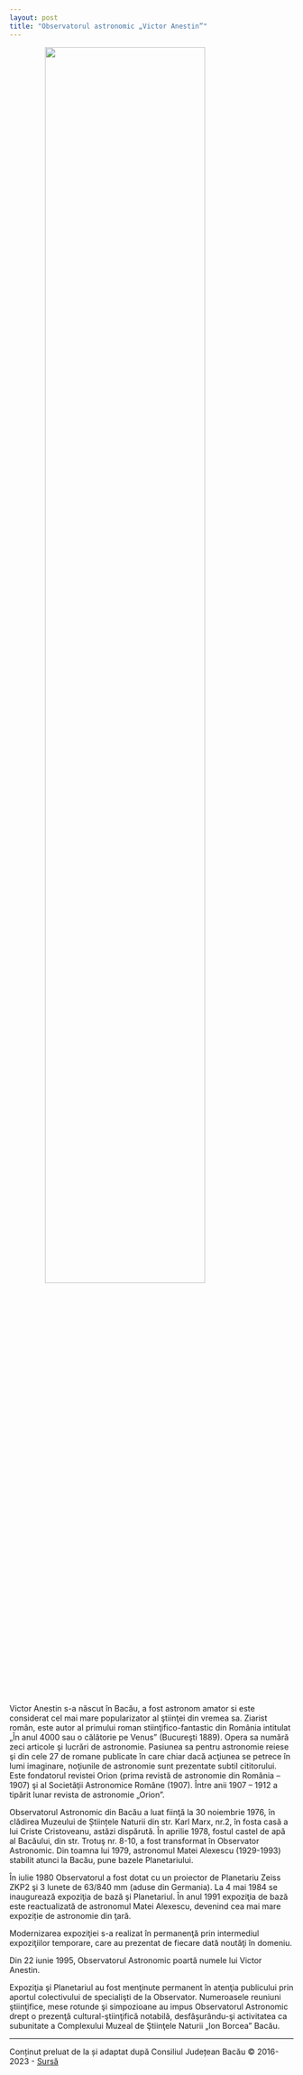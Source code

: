 ```yaml
---
layout: post
title: "Observatorul astronomic „Victor Anestin”"
---
```


<img src="http://observatorulastronomicbacau.ro/wp-content/uploads/2015/09/poza2.jpg" style="display: block; margin-left: auto; margin-right: auto; width: 75%;">

Victor Anestin s-a născut în Bacău, a fost astronom amator si este considerat cel mai mare popularizator al ştiinţei din vremea sa. Ziarist român, este autor al primului roman stiinţifico-fantastic din România intitulat „În anul 4000 sau o călătorie pe Venus” (Bucureşti 1889). Opera sa numără zeci articole şi lucrări de astronomie. Pasiunea sa pentru astronomie reiese şi din cele 27 de romane publicate în care chiar dacă acţiunea se petrece în lumi imaginare, noţiunile de astronomie sunt prezentate subtil cititorului. Este fondatorul revistei Orion (prima revistă de astronomie din România – 1907) şi al Societăţii Astronomice Române (1907). Între anii 1907 – 1912 a tipărit lunar revista de astronomie „Orion”.

Observatorul Astronomic din Bacău a luat fiinţă la 30 noiembrie 1976, în clădirea Muzeului de Științele Naturii din str. Karl Marx, nr.2,  în fosta casă a lui Criste Cristoveanu, astăzi dispărută.  În aprilie 1978, fostul castel de apă al Bacăului, din str. Trotuş nr. 8-10, a fost transformat în Observator Astronomic. Din toamna lui 1979, astronomul Matei Alexescu (1929-1993) stabilit atunci la Bacău, pune bazele Planetariului.

În iulie 1980 Observatorul a fost dotat cu un proiector de Planetariu Zeiss ZKP2 şi 3 lunete de 63/840 mm (aduse din Germania). La 4 mai 1984 se inaugurează expoziţia de bază şi Planetariul. În anul 1991 expoziţia de bază este reactualizată  de astronomul Matei Alexescu, devenind cea mai mare expoziție de astronomie din ţară.

Modernizarea expoziţiei s-a realizat în permanenţă prin intermediul expoziţiilor temporare, care au prezentat de fiecare dată noutăţi în domeniu.

Din 22 iunie 1995, Observatorul Astronomic poartă numele lui Victor Anestin.

Expoziţia şi Planetariul au fost menţinute permanent în atenţia publicului prin aportul colectivului de specialişti de la Observator. Numeroasele reuniuni ştiinţifice, mese rotunde şi simpozioane au impus Observatorul Astronomic drept o prezenţă cultural-ştiinţifică notabilă, desfăşurându-şi activitatea ca subunitate a Complexului Muzeal de Ştiinţele Naturii „Ion Borcea” Bacău.

---

<p style="text-indent: 0em">Conținut preluat de la și adaptat după Consiliul Județean Bacău  © 2016-2023 - <a href="http://observatorulastronomicbacau.ro/despre/istoric/">Sursă</a></p>
